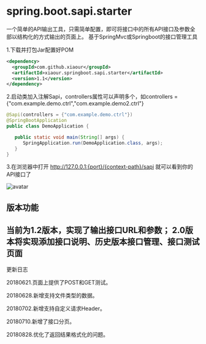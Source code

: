 # spring.boot.sapi.starter
一个简单的API输出工具，只需简单配置，即可将接口中的所有API接口及参数全部以结构化的方式输出的页面上。
基于SpringMvc或Springboot的接口管理工具

1.下载并打包Jar配置好POM
```xml
<dependency>
  <groupId>com.github.xiaour</groupId>
  <artifactId>xiaour.springboot.sapi.starter</artifactId>
  <version>1.1</version>
</dependency>
```
2.启动类加入注解Sapi，controllers属性可以声明多个，如controllers = {"com.example.demo.ctrl","com.example.demo2.ctrl"}

```java
@Sapi(controllers = {"com.example.demo.ctrl"})
@SpringBootApplication
public class DemoApplication {

   public static void main(String[] args) {
      SpringApplication.run(DemoApplication.class, args);
   }
}
```
 
 3.在浏览器中打开 http://127.0.0.1:{port}/{context-path}/sapi 就可以看到你的API接口了
 
 ![avatar](https://oscimg.oschina.net/oscnet/bfb862085fc470b4cea467550ddf3b3d3f9.jpg)


## 版本功能

当前为1.2版本，实现了输出接口URL和参数；
2.0版本将实现添加接口说明、历史版本接口管理、接口测试页面
-------------------------------------------------------------
更新日志

20180621.页面上提供了POST和GET测试。

20180628.新增支持文件类型的数据。

20180702.新增支持自定义请求Header。

20180710.新增了接口分页。

20180828.优化了返回结果格式化的问题。
